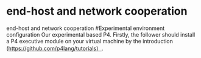 # end-host and network cooperation
 end-host and network cooperation
#Experimental environment configuration
Our experimental based P4. Firstly, the follower should install a P4 executive module on your virtual machine by the introduction (https://github.com/p4lang/tutorials）. 
